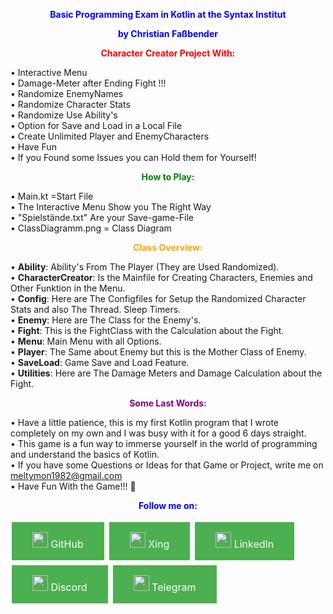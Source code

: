 <span style="color:blue">
  <p align="center">
    <strong>Basic Programming Exam in Kotlin at the Syntax Institut</strong>
  </p>

  <p align="center">
    <strong>by Christian Faßbender</strong>
  </p>
</span>

<span style="color:red">
  <p align="center">
    <strong>Character Creator Project With:</strong>
  </p>
</span>

• Interactive Menu <br>
• Damage-Meter after Ending Fight !!! <br>
• Randomize EnemyNames <br>
• Randomize Character Stats <br>
• Randomize Use Ability's <br>
• Option for Save and Load in a Local File <br>
• Create Unlimited Player and EnemyCharacters <br>
• Have Fun <br>
• If you Found some Issues you can Hold them for Yourself!

<span style="color:green">
  <p align="center">
    <strong>How to Play:</strong>
  </p>
</span>

• Main.kt =Start File <br>
• The Interactive Menu Show you The Right Way <br>
• "Spielstände.txt" Are your Save-game-File <br>
• ClassDiagramm.png = Class Diagram

<span style="color:orange">
  <p align="center">
    <strong>Class Overview:</strong>
  </p>
</span>

• **Ability**: Ability's From The Player (They are Used Randomized). <br>
• **CharacterCreator**: Is the Mainfile for Creating Characters, Enemies and Other Funktion in the Menu. <br>
• **Config**: Here are The Configfiles for Setup the Randomized Character Stats and also The Thread. Sleep Timers. <br>
• **Enemy**: Here are The Class for the Enemy's. <br>
• **Fight**: This is the FightClass with the Calculation about the Fight. <br>
• **Menu**: Main Menu with all Options. <br>
• **Player**: The Same about Enemy but this is the Mother Class of Enemy. <br>
• **SaveLoad**: Game Save and Load Feature. <br>
• **Utilities**: Here are The Damage Meters and Damage Calculation about the Fight.

<span style="color:purple">
  <p align="center">
    <strong>Some Last Words:</strong>
  </p>
</span>

• Have a little patience, this is my first Kotlin program that I wrote completely on my own and I was busy with it for a good 6 days straight. <br>
• This game is a fun way to immerse yourself in the world of programming and understand the basics of Kotlin. <br>
• If you have some Questions or Ideas for that Game or Project, write me on <span style="color:blue">meltymon1982@gmail.com</span> <br>
• Have Fun With the Game!!! 🤩

<span style="color:blue">
  <p align="center">
    <strong>Follow me on:</strong>
  </p>
</span>
<div>
  <a href="https://github.com/meltymon" style="background-color: #4CAF50; border: 1px solid #4CAF50; color: white; padding: 15px 32px; text-align: center; text-decoration: none; display: inline-block; font-size: 16px; margin: 4px 2px; cursor: pointer;"><img src="https://github.githubassets.com/images/modules/logos_page/GitHub-Mark.svg" width="25px" height="25px"> GitHub</a>
  <a href="https://www.xing.com/profile/Christian_Fassbender10/cv" style="background-color: #4CAF50; border: 1px solid #4CAF50; color: white; padding: 15px 32px; text-align: center; text-decoration: none; display: inline-block; font-size: 16px; margin: 4px 2px; cursor: pointer;"><img src="https://upload.wikimedia.org/wikipedia/commons/thumb/1/1a/XING_Logo.svg/600px-XING_Logo.svg.png" width="25px" height="25px"> Xing</a>
  <a href="https://www.linkedin.com/in/christian-fa%C3%9Fbender-830279215/" style="background-color: #4CAF50; border: 1px solid #4CAF50; color: white; padding: 15px 32px; text-align: center; text-decoration: none; display: inline-block; font-size: 16px; margin: 4px 2px; cursor: pointer;"><img src="https://upload.wikimedia.org/wikipedia/commons/thumb/c/ca/LinkedIn_logo_initials.svg/600px-LinkedIn_logo_initials.svg.png" width="25px" height="25px"> LinkedIn</a>
  <a href="https://discord.com/users/918530788113387630" style="background-color: #4CAF50; border: 1px solid #4CAF50; color: white; padding: 15px 32px; text-align: center; text-decoration: none; display: inline-block; font-size: 16px; margin: 4px 2px; cursor: pointer;"><img src="https://upload.wikimedia.org/wikipedia/commons/thumb/1/15/Discord_Logo.svg/1200px-Discord_Logo.svg.png" width="25px" height="25px"> Discord</a>
  <a href="https://t.me/meltymon" style="background-color: #4CAF50; border: 1px solid #4CAF50; color: white; padding: 15px 32px; text-align: center; text-decoration: none; display: inline-block; font-size: 16px; margin: 4px 2px; cursor: pointer;"><img src="https://upload.wikimedia.org/wikipedia/commons/thumb/8/82/Telegram_logo.svg/1200px-Telegram_logo.svg.png" width="25px" height="25px"> Telegram</a>
</div>